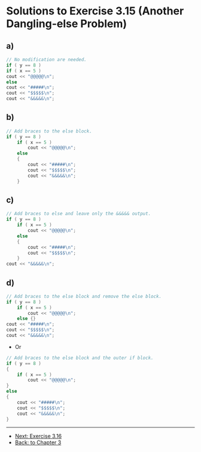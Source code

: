 # Solutions to Exercise 3.15 (Another Dangling-else Problem)

## a)

```cpp
// No modification are needed.
if ( y == 8 )
if ( x == 5 )
cout << "@@@@@\n";
else
cout << "#####\n";
cout << "$$$$$\n";
cout << "&&&&&\n";
```

## b)

```cpp
// Add braces to the else block.
if ( y == 8 )
    if ( x == 5 )
        cout << "@@@@@\n";
    else
    {
        cout << "#####\n";
        cout << "$$$$$\n";
        cout << "&&&&&\n";
    }
```

## c)

```cpp
// Add braces to else and leave only the &&&&& output.
if ( y == 8 )
    if ( x == 5 )
        cout << "@@@@@\n";
    else
    {
        cout << "#####\n";
        cout << "$$$$$\n";
    }
cout << "&&&&&\n";
```

## d)

```cpp
// Add braces to the else block and remove the else block.
if ( y == 8 )
    if ( x == 5 )
        cout << "@@@@@\n";
    else {}
cout << "#####\n";
cout << "$$$$$\n";
cout << "&&&&&\n";
```

-   Or

```cpp
// Add braces to the else block and the outer if block.
if ( y == 8 )
{
    if ( x == 5 )
        cout << "@@@@@\n";
}
else
{
    cout << "#####\n";
    cout << "$$$$$\n";
    cout << "&&&&&\n";
}
```

---

-   [Next: Exercise 3.16](03_16.md)
-   [Back: to Chapter 3](README.md)

